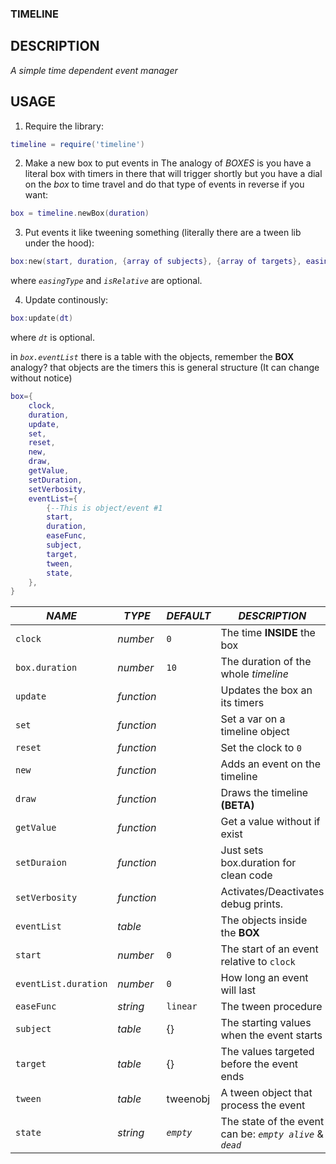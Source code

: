 ### TIMELINE ###
## DESCRIPTION ##
*A simple time dependent event manager*

## USAGE ##
1. Require the library:
```lua
timeline = require('timeline')
```

2. Make a new box to put events in
The analogy of *BOXES* is you have a literal box with timers in there that will trigger shortly but you have a dial on the
*box* to time travel and do that type of events in reverse if you want:
```lua
box = timeline.newBox(duration)
```

3. Put events it like tweening something (literally there are a tween lib under the hood):
```lua
box:new(start, duration, {array of subjects}, {array of targets}, easingType, isRelative)
```
where *``easingType``* and *``isRelative``* are optional.

4. Update continously:
```lua
box:update(dt)
```
where *``dt``* is optional.

in *`box.eventList`* there is a table with the objects, remember the **BOX** analogy? that objects are the timers
this is general structure (It can change without notice)
```lua
box={
	clock,
	duration,
	update,
	set,
	reset,
	new,
	draw,
	getValue,
	setDuration,
	setVerbosity,
	eventList={
		{--This is object/event #1
		start,
		duration,
		easeFunc,
		subject,
		target,
		tween,
		state,
	},
}
```

|*NAME*              |*TYPE*     |*DEFAULT*|*DESCRIPTION*                            |
|--------------------|-----------|---------|-----------------------------------------|
|`clock`             |*number*   |`0`      |The time **INSIDE** the box              |
|`box.duration`      |*number*   |`10`     |The duration of the whole *timeline*     |
|`update`            |*function* |         |Updates the box an its timers            |
|`set`               |*function* |         |Set a var on a timeline object           |
|`reset`             |*function* |         |Set the clock to `0`                     |
|`new`               |*function* |         |Adds an event on the timeline            |
|`draw`              |*function* |         |Draws the timeline **(BETA)**            |
|`getValue`          |*function* |         |Get a value without if exist             |
|`setDuraion`        |*function* |         |Just sets box.duration for clean code    |
|`setVerbosity`      |*function* |         |Activates/Deactivates debug prints.      |
|`eventList`         |*table*    |         |The objects inside the **BOX**           |
|`start`             |*number*   |`0`      |The start of an event relative to `clock`|
|`eventList.duration`|*number*   |`0`      |How long an event will last              |
|`easeFunc`          |*string*   |`linear` |The tween procedure                      |
|`subject`           |*table*    |{}       |The starting values when the event starts|
|`target`            |*table*    |{}       |The values targeted before the event ends|
|`tween`             |*table*    |tweenobj |A tween object that process the event    |
|`state`             |*string*   |*`empty`*|The state of the event can be: *`empty alive`* & *`dead`*|

